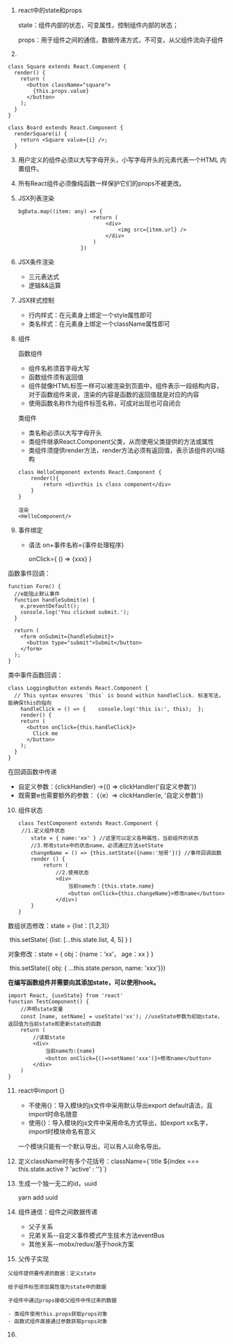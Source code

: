 1. react中的state和props

   state：组件内部的状态，可变属性，控制组件内部的状态；

   props：用于组件之间的通信，数据传递方式，不可变，从父组件流向子组件

2. 

   ```react
   class Square extends React.Component {
     render() {
       return (
         <button className="square">
           {this.props.value}
         </button>
       );
     }
   }
   
   class Board extends React.Component {
     renderSquare(i) {
       return <Square value={i} />;
     }
   ```

3. 用户定义的组件必须以大写字母开头，小写字母开头的元素代表一个HTML 内置组件。

4. 所有React组件必须像纯函数一样保护它们的props不被更改。

5. JSX列表渲染

   ```react
   bgData.map((item: any) => {
                           return (
                               <div>
                                   <img src={item.url} />
                               </div>
                           )
                       })
   ```

6. JSX条件渲染

   + 三元表达式
   + 逻辑&&运算

7. JSX样式控制

   + 行内样式：在元素身上绑定一个style属性即可
   + 类名样式：在元素身上绑定一个className属性即可

8. 组件

   函数组件

   + 组件名称须首字母大写
   + 函数组件须有返回值
   + 组件就像HTML标签一样可以被渲染到页面中，组件表示一段结构内容，对于函数组件来说，渲染的内容是函数的返回值就是对应的内容
   + 使用函数名称作为组件标签名称，可成对出现也可自闭合

   类组件

   + 类名称必须以大写字母开头
   + 类组件继承React.Component父类，从而使用父类提供的方法或属性
   + 类组件须提供render方法，render方法必须有返回值，表示该组件的UI结构

   ```react
   class HelloComponent extends React.Component {
       render(){
           return <div>this is class component</div>
       }
   }
   
   渲染
   <HelloComponent/>
   ```

9. 事件绑定

   * 语法  on+事件名称={事件处理程序}

      onClick={ () => {xxx} }

函数事件回调：

```react
function Form() {
  //e能阻止默认事件
  function handleSubmit(e) {
    e.preventDefault();    
    console.log('You clicked submit.');
  }

  return (
    <form onSubmit={handleSubmit}>
      <button type="submit">Submit</button>
    </form>
  );
}
```

类中事件函数回调：

```react
class LoggingButton extends React.Component {
  // This syntax ensures `this` is bound within handleClick. 标准写法，能确保this的指向 
    handleClick = () => {    console.log('this is:', this);  }; 
    render() {
    return (
      <button onClick={this.handleClick}>
        Click me
      </button>
    );
  }
}
```

在回调函数中传递

+ 自定义参数：{clickHandler} ->{() => clickHandler('自定义参数')}
+ 既需要e也需要额外的参数： {（e）=> clickHandler(e, '自定义参数')}

10. 组件状态

     ```react
     class TestComponent extends React.Component {
      //1.定义组件状态
         state = { name:'xx' } //这里可以定义各种属性，当前组件的状态
         //3.修改state中的状态name，必须通过方法setState
         changeName = () => {this.setState({name:'旭哥'})} //事件回调函数
         render () {
             return (
                 //2.使用状态
                 <div>
                     当前name为：{this.state.name}
                     <button onClick={this.changeName}>修改name</button>
                 </div>)
         }
     }
     ```

数组状态修改：state = {list：[1,2,3]}

​                         this.setState( {list: [...this.state.list, 4, 5] } )

对象修改：state = { obj：{name：‘xx’， age：xx } }

​                  this.setState({ obj: { ...this.state.person, name: 'xxx'}})

**在编写函数组件并需要向其添加state，可以使用hook。**

```react
import React, {useState} from 'react'
function TestComponent() {
    //声明state变量
    const [name, setName] = useState('xx'); //useState参数为初始state，返回值为当前state和更新state的函数
    return (
        //读取state
    	<div>
            当前name为:{name} 
            <button onClick={()=>setName('xxx')}>修改name</button>
        </div>
    )
}
```



11. react中import {}

    + 不使用{}：导入模块的js文件中采用默认导出export default语法，且import时命名随意
    + 使用{}：导入模块的js文件中采用命名方式导出，如export xx名字，import时模块命名有意义

    一个模块只能有一个默认导出，可以有人以命名导出。

12. 定义className时有多个花括号：className={\`title ${index === this.state.active ? 'active' : ''}\`}

13. 生成一个独一无二的id，uuid

    yarn add uuid

14. 组件通信：组件之间数据传递

    + 父子关系
    + 兄弟关系--自定义事件模式产生技术方法eventBus
    + 其他关系--mobx/redux/基于hook方案

15.  父传子实现

    父组件提供要传递的数据：定义state

    给子组件标签添加属性值为state中的数据

    子组件中通过props接收父组件中传过来的数据

    - 类组件使用this.props获取props对象
    - 函数式组件直接通过参数获取props对象

16. 

    

    

    

    

    